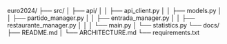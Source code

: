 euro2024/
├── src/
│   ├── api/
│   │    ├── api_client.py
│   │    ├── models.py
│   │    ├── partido_manager.py
│   │    ├── entrada_manager.py
│   │    ├── restaurante_manager.py
│   │
│   └── main.py
│       └── statistics.py
└── docs/
    ├── README.md
    │
    └── ARCHITECTURE.md
        └── requirements.txt

